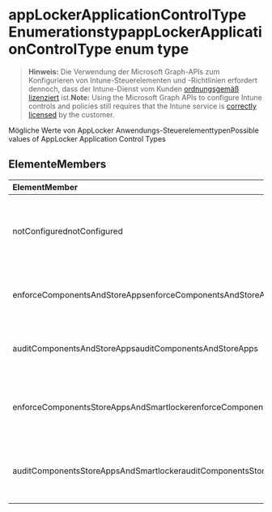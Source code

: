 # <a name="applockerapplicationcontroltype-enum-type"></a><span data-ttu-id="e63f2-101">appLockerApplicationControlType Enumerationstyp</span><span class="sxs-lookup"><span data-stu-id="e63f2-101">appLockerApplicationControlType enum type</span></span>

> <span data-ttu-id="e63f2-102">**Hinweis:** Die Verwendung der Microsoft Graph-APIs zum Konfigurieren von Intune-Steuerelementen und -Richtlinien erfordert dennoch, dass der Intune-Dienst vom Kunden [ordnungsgemäß lizenziert](https://go.microsoft.com/fwlink/?linkid=839381) ist.</span><span class="sxs-lookup"><span data-stu-id="e63f2-102">**Note:** Using the Microsoft Graph APIs to configure Intune controls and policies still requires that the Intune service is [correctly licensed](https://go.microsoft.com/fwlink/?linkid=839381) by the customer.</span></span>

<span data-ttu-id="e63f2-103">Mögliche Werte von AppLocker Anwendungs-Steuerelementtypen</span><span class="sxs-lookup"><span data-stu-id="e63f2-103">Possible values of AppLocker Application Control Types</span></span>
## <a name="members"></a><span data-ttu-id="e63f2-104">Elemente</span><span class="sxs-lookup"><span data-stu-id="e63f2-104">Members</span></span>
|<span data-ttu-id="e63f2-105">Element</span><span class="sxs-lookup"><span data-stu-id="e63f2-105">Member</span></span>|<span data-ttu-id="e63f2-106">Wert</span><span class="sxs-lookup"><span data-stu-id="e63f2-106">Value</span></span>|<span data-ttu-id="e63f2-107">Beschreibung</span><span class="sxs-lookup"><span data-stu-id="e63f2-107">Description</span></span>|
|:---|:---|:---|
|<span data-ttu-id="e63f2-108">notConfigured</span><span class="sxs-lookup"><span data-stu-id="e63f2-108">notConfigured</span></span>|<span data-ttu-id="e63f2-109">0</span><span class="sxs-lookup"><span data-stu-id="e63f2-109">0%</span></span>|<span data-ttu-id="e63f2-110">Standardwert des Geräts, kein Anwendungs-Steuerelementtyp ausgewählt.</span><span class="sxs-lookup"><span data-stu-id="e63f2-110">Device default value, no Application Control type selected.</span></span>|
|<span data-ttu-id="e63f2-111">enforceComponentsAndStoreApps</span><span class="sxs-lookup"><span data-stu-id="e63f2-111">enforceComponentsAndStoreApps</span></span>|<span data-ttu-id="e63f2-112">1</span><span class="sxs-lookup"><span data-stu-id="e63f2-112">$1</span></span>|<span data-ttu-id="e63f2-113">Windows-Komponenten und Store-Apps erzwingen.</span><span class="sxs-lookup"><span data-stu-id="e63f2-113">Enforce Windows component and store apps.</span></span>|
|<span data-ttu-id="e63f2-114">auditComponentsAndStoreApps</span><span class="sxs-lookup"><span data-stu-id="e63f2-114">auditComponentsAndStoreApps</span></span>|<span data-ttu-id="e63f2-115">2</span><span class="sxs-lookup"><span data-stu-id="e63f2-115">-2</span></span>|<span data-ttu-id="e63f2-116">Windows-Komponenten und Store-Apps prüfen.</span><span class="sxs-lookup"><span data-stu-id="e63f2-116">Audit Windows component and store apps.</span></span>|
|<span data-ttu-id="e63f2-117">enforceComponentsStoreAppsAndSmartlocker</span><span class="sxs-lookup"><span data-stu-id="e63f2-117">enforceComponentsStoreAppsAndSmartlocker</span></span>|<span data-ttu-id="e63f2-118">3</span><span class="sxs-lookup"><span data-stu-id="e63f2-118">-3</span></span>|<span data-ttu-id="e63f2-119">Windows-Komponenten, Store-Apps und Smart Locker erzwingen.</span><span class="sxs-lookup"><span data-stu-id="e63f2-119">Enforce Windows components, store apps and smart locker.</span></span>|
|<span data-ttu-id="e63f2-120">auditComponentsStoreAppsAndSmartlocker</span><span class="sxs-lookup"><span data-stu-id="e63f2-120">auditComponentsStoreAppsAndSmartlocker</span></span>|<span data-ttu-id="e63f2-121">4</span><span class="sxs-lookup"><span data-stu-id="e63f2-121">-4</span></span>|<span data-ttu-id="e63f2-122">Windows-Komponenten, Store-Apps und Smart Locker prüfen.</span><span class="sxs-lookup"><span data-stu-id="e63f2-122">Audit Windows components, store apps and smart locker.</span></span>|



